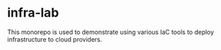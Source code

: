 # infra-lab

This monorepo is used to demonstrate using various IaC tools to deploy infrastructure to cloud providers.
